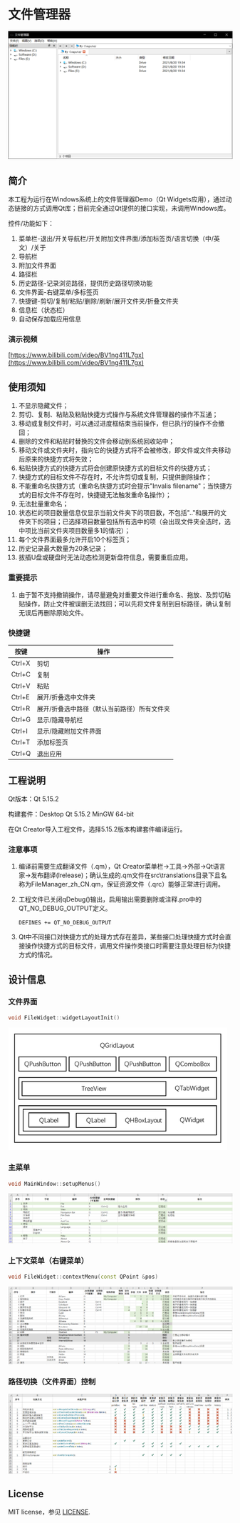 # 文件管理器

<img src=".\image\filemanager.png" alt="filemanager" style="zoom: 80%;" />



## 简介

本工程为运行在Windows系统上的文件管理器Demo（Qt Widgets应用），通过动态链接的方式调用Qt库；目前完全通过Qt提供的接口实现，未调用Windows库。

控件/功能如下：

1. 菜单栏-退出/开关导航栏/开关附加文件界面/添加标签页/语言切换（中/英文）/关于
2. 导航栏
3. 附加文件界面
4. 路径栏
5. 历史路径-记录浏览路径，提供历史路径切换功能
6. 文件界面-右键菜单/多标签页
7. 快捷键-剪切/复制/粘贴/删除/刷新/展开文件夹/折叠文件夹
8. 信息栏（状态栏）
9. 自动保存加载应用信息



### 演示视频

[https://www.bilibili.com/video/BV1ng411L7gx](https://www.bilibili.com/video/BV1ng411L7gx)



## 使用须知

1. 不显示隐藏文件；
2. 剪切、复制、粘贴及粘贴快捷方式操作与系统文件管理器的操作不互通；
3. 移动或复制文件时，可以通过进度框结束当前操作，但已执行的操作不会撤回；
4. 删除的文件和粘贴时替换的文件会移动到系统回收站中；
5. 移动文件或文件夹时，指向它的快捷方式将不会被修改，即文件或文件夹移动后原来的快捷方式将失效；
6. 粘贴快捷方式的快捷方式将会创建原快捷方式的目标文件的快捷方式；
7. 快捷方式的目标文件不存在时，不允许剪切或复制，只提供删除操作；
8. 不能重命名快捷方式（重命名快捷方式时会提示"Invalis filename"；当快捷方式的目标文件不存在时，快捷键无法触发重命名操作）；
9. 无法批量重命名；
10. 状态栏的项目数量信息仅显示当前文件夹下的项目数，不包括".."和展开的文件夹下的项目；已选择项目数量包括所有选中的项（会出现文件夹全选时，选中项比当前文件夹项目数量多1的情况）；
11. 每个文件界面最多允许开启10个标签页；
12. 历史记录最大数量为20条记录；
13. 拔插U盘或硬盘时无法动态检测更新盘符信息，需要重启应用。



### **重要提示**

1. 由于暂不支持撤销操作，请尽量避免对重要文件进行重命名、拖放、及剪切粘贴操作，防止文件被误删无法找回；可以先将文件复制到目标路径，确认复制无误后再删除原始文件。



### 快捷键

| 按键   | 操作                                        |
| ------ | ------------------------------------------- |
| Ctrl+X | 剪切                                        |
| Ctrl+C | 复制                                        |
| Ctrl+V | 粘贴                                        |
| Ctrl+E | 展开/折叠选中文件夹                         |
| Ctrl+R | 展开/折叠选中路径（默认当前路径）所有文件夹 |
| Ctrl+G | 显示/隐藏导航栏                             |
| Ctrl+I | 显示/隐藏附加文件界面                       |
| Ctrl+T | 添加标签页                                  |
| Ctrl+Q | 退出应用                                    |



## 工程说明

Qt版本：Qt 5.15.2

构建套件：Desktop Qt 5.15.2 MinGW 64-bit

在Qt Creator导入工程文件，选择5.15.2版本构建套件编译运行。



### 注意事项

1. 编译前需要生成翻译文件（.qm），Qt Creator菜单栏->工具->外部->Qt语言家->发布翻译(lrelease)；确认生成的.qm文件在src\translations目录下且名称为FileManager_zh_CN.qm，保证资源文件（.qrc）能够正常进行调用。

2. 工程文件已关闭qDebug()输出，启用输出需要删除或注释.pro中的QT_NO_DEBUG_OUTPUT定义。

   ```
   DEFINES += QT_NO_DEBUG_OUTPUT
   ```

3. Qt中不同接口对快捷方式的处理方式存在差异，某些接口处理快捷方式时会直接操作快捷方式的目标文件，调用文件操作类接口时需要注意处理目标为快捷方式的情况。



## 设计信息

### 文件界面

```c++
void FileWidget::widgetLayoutInit()
```

<img src=".\image\layout.png" alt="layout" style="zoom:80%;" />



### 主菜单

```c++
void MainWindow::setupMenus()
```

<img src=".\image\pull-down menu.png" alt="pull-down menu" style="zoom: 50%;" />



### 上下文菜单（右键菜单）

```c++
void FileWidget::contextMenu(const QPoint &pos)
```

<img src=".\image\context menu.png" alt="context menu" style="zoom:50%;" />



### 路径切换（文件界面）控制

<img src=".\image\control.png" alt="control" style="zoom:50%;" />



## License

MIT license，参见 [LICENSE](LICENSE.md).
